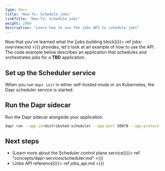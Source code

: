 ```yaml
---
type: docs
title: "How-To: Schedule jobs"
linkTitle: "How-To: Schedule jobs"
weight: 2000
description: "Learn how to use the jobs API to schedule jobs"
---
```


Now that you've learned what the [jobs building block]({{< ref jobs-overview.md >}}) provides, let's look at an example of how to use the API. The code example below describes an application that schedules and orchestrates jobs for a **TBD** application.

<!-- 
Include a diagram or image, if possible. 
-->



## Set up the Scheduler service

When you run `dapr init` in either self-hosted mode or on Kubernetes, the Dapr scheduler service is started. 

## Run the Dapr sidecar 

Run the Dapr sidecar alongside your application. 

```bash
dapr run --app-id=distributed-scheduler --app-port 50070 --app-protocol grpc --log-level debug -- go run main.go
```

## Next steps

- [Learn more about the Scheduler control plane service]({{< ref "concepts/dapr-services/scheduler.md" >}})
- [Jobs API reference]({{< ref jobs_api.md >}})